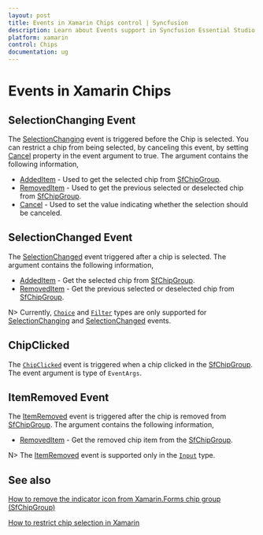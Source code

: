 ```yaml
---
layout: post
title: Events in Xamarin Chips control | Syncfusion
description: Learn about Events support in Syncfusion Essential Studio Xamarin Chips control, its elements and more.
platform: xamarin
control: Chips
documentation: ug
---
```


# Events in Xamarin Chips

## SelectionChanging Event
The [SelectionChanging](https://help.syncfusion.com/cr/xamarin/Syncfusion.Buttons.XForms.SfChip.SelectionChangingEventArgs.html) event is triggered before the Chip is selected. You can restrict a chip from being selected, by canceling this event, by setting [Cancel](https://help.syncfusion.com/cr/xamarin/Syncfusion.Buttons.XForms.SfChip.SelectionChangingEventArgs.html#Syncfusion_Buttons_XForms_SfChip_SelectionChangingEventArgs_Cancel) property in the event argument to true. The argument contains the following information,

 * [AddedItem](https://help.syncfusion.com/cr/xamarin/Syncfusion.Buttons.XForms.SfChip.SelectionChangingEventArgs.html#Syncfusion_Buttons_XForms_SfChip_SelectionChangingEventArgs_AddedItem) - Used to get the selected chip from [SfChipGroup](https://help.syncfusion.com/cr/xamarin/Syncfusion.XForms.Buttons.SfChipGroup.html).
 * [RemovedItem](https://help.syncfusion.com/cr/xamarin/Syncfusion.Buttons.XForms.SfChip.SelectionChangingEventArgs.html#Syncfusion_Buttons_XForms_SfChip_SelectionChangingEventArgs_RemovedItem) - Used to get the previous selected or deselected chip from [SfChipGroup](https://help.syncfusion.com/cr/xamarin/Syncfusion.XForms.Buttons.SfChipGroup.html).
 * [Cancel](https://help.syncfusion.com/cr/xamarin/Syncfusion.Buttons.XForms.SfChip.SelectionChangingEventArgs.html#Syncfusion_Buttons_XForms_SfChip_SelectionChangingEventArgs_Cancel) - Used to set the value indicating whether the selection should be canceled. 

## SelectionChanged Event
The [SelectionChanged](https://help.syncfusion.com/cr/xamarin/Syncfusion.Buttons.XForms.SfChip.SelectionChangedEventArgs.html) event triggered after a chip is selected. The argument contains the following information,

 * [AddedItem](https://help.syncfusion.com/cr/xamarin/Syncfusion.Buttons.XForms.SfChip.SelectionChangedEventArgs.html#Syncfusion_Buttons_XForms_SfChip_SelectionChangedEventArgs_AddedItem) - Get the selected chip from [SfChipGroup](https://help.syncfusion.com/cr/xamarin/Syncfusion.XForms.Buttons.SfChipGroup.html).
 * [RemovedItem](https://help.syncfusion.com/cr/xamarin/Syncfusion.Buttons.XForms.SfChip.SelectionChangedEventArgs.html#Syncfusion_Buttons_XForms_SfChip_SelectionChangedEventArgs_RemovedItem) - Get the previous selected or deselected chip from [SfChipGroup](https://help.syncfusion.com/cr/xamarin/Syncfusion.XForms.Buttons.SfChipGroup.html).

N>  Currently, [`Choice`](https://help.syncfusion.com/cr/xamarin/Syncfusion.XForms.Buttons.SfChipsType.html#Syncfusion_XForms_Buttons_SfChipsType_Choice) and [`Filter`](https://help.syncfusion.com/cr/xamarin/Syncfusion.XForms.Buttons.SfChipsType.html#Syncfusion_XForms_Buttons_SfChipsType_Filter) types are only supported for [SelectionChanging](https://help.syncfusion.com/cr/xamarin/Syncfusion.Buttons.XForms.SfChip.SelectionChangingEventArgs.html) and [SelectionChanged](https://help.syncfusion.com/cr/xamarin/Syncfusion.Buttons.XForms.SfChip.SelectionChangedEventArgs.html) events.

##  ChipClicked

The [`ChipClicked`](https://help.syncfusion.com/cr/xamarin/Syncfusion.XForms.Buttons.SfChipGroup.html#Syncfusion_XForms_Buttons_SfChipGroup_ChipClicked) event is triggered when a chip clicked in the [SfChipGroup](https://help.syncfusion.com/cr/xamarin/Syncfusion.XForms.Buttons.SfChipGroup.html). The event argument is type of `EventArgs`.

## ItemRemoved Event

The [ItemRemoved](https://help.syncfusion.com/cr/xamarin/Syncfusion.Buttons.XForms.SfChip.ItemRemovedEventArgs.html) event is triggered after the chip is removed from [SfChipGroup](https://help.syncfusion.com/cr/xamarin/Syncfusion.XForms.Buttons.SfChipGroup.html). The argument contains the following information,

* [RemovedItem](https://help.syncfusion.com/cr/xamarin/Syncfusion.Buttons.XForms.SfChip.ItemRemovedEventArgs.html#Syncfusion_Buttons_XForms_SfChip_ItemRemovedEventArgs_RemovedItem) - Get the removed chip item from the [SfChipGroup](https://help.syncfusion.com/cr/xamarin/Syncfusion.XForms.Buttons.SfChipGroup.html).

N> The [ItemRemoved](https://help.syncfusion.com/cr/xamarin/Syncfusion.Buttons.XForms.SfChip.ItemRemovedEventArgs.html) event is supported only in the [`Input`](https://help.syncfusion.com/cr/xamarin/Syncfusion.XForms.Buttons.SfChipsType.html#Syncfusion_XForms_Buttons_SfChipsType_Input) type.

## See also

[How to remove the indicator icon from Xamarin.Forms chip group (SfChipGroup)](https://www.syncfusion.com/kb/11270/how-to-remove-the-indicator-icon-from-xamarin-forms-chip-group-sfchipgroup)

[How to restrict chip selection in Xamarin](https://www.syncfusion.com/kb/11205/how-to-restrict-chip-selection-in-xamarin)
